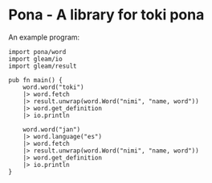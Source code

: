 # Pona - A library for toki pona

An example program:

```gleam
import pona/word
import gleam/io
import gleam/result

pub fn main() {
    word.word("toki")
    |> word.fetch
    |> result.unwrap(word.Word("nimi", "name, word"))
    |> word.get_definition
    |> io.println

    word.word("jan")
    |> word.language("es")
    |> word.fetch
    |> result.unwrap(word.Word("nimi", "name, word"))
    |> word.get_definition
    |> io.println
}
```

